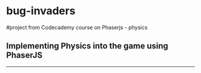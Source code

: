 # bug-invaders
#project from Codecademy course on Phaserjs - physics

## Implementing Physics into the game using PhaserJS
---------
